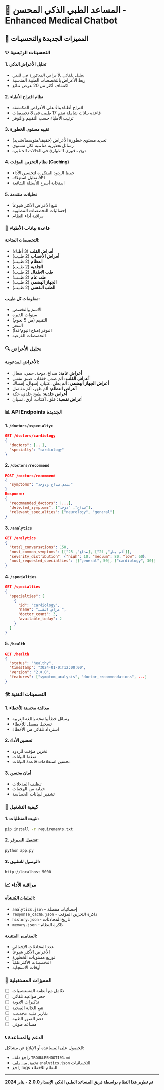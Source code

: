 # 🤖 المساعد الطبي الذكي المحسن - Enhanced Medical Chatbot

## 🚀 المميزات الجديدة والتحسينات

### ✨ التحسينات الرئيسية

#### 1. **تحليل الأعراض الذكي**
- تحليل تلقائي للأعراض المذكورة في النص
- ربط الأعراض بالتخصصات الطبية المناسبة
- اكتشاف أكثر من 20 عرض شائع

#### 2. **نظام اقتراح الأطباء**
- اقتراح أطباء بناءً على الأعراض المكتشفة
- قاعدة بيانات شاملة تضم 17 طبيب في 8 تخصصات
- ترتيب الأطباء حسب التقييم والتوفر

#### 3. **تقييم مستوى الخطورة**
- تحديد مستوى خطورة الأعراض (خفيف/متوسط/شديد)
- رسائل تحذيرية مناسبة لكل مستوى
- توجيه فوري للطوارئ في الحالات الخطيرة

#### 4. **نظام التخزين المؤقت (Caching)**
- حفظ الردود المتكررة لتحسين الأداء
- تقليل استهلاك API
- استجابة أسرع للأسئلة الشائعة

#### 5. **تحليلات متقدمة**
- تتبع الأعراض الأكثر شيوعاً
- إحصائيات التخصصات المطلوبة
- مراقبة أداء النظام

### 🏥 قاعدة بيانات الأطباء

#### التخصصات المتاحة:
- **أمراض القلب** (3 أطباء)
- **أمراض الأعصاب** (2 طبيب)
- **العظام** (2 طبيب)
- **الجلدية** (2 طبيب)
- **طب الأطفال** (2 طبيب)
- **طب عام** (2 طبيب)
- **الجهاز الهضمي** (2 طبيب)
- **الطب النفسي** (2 طبيب)

#### معلومات كل طبيب:
- الاسم والتخصص
- سنوات الخبرة
- التقييم (من 5 نجوم)
- السعر
- التوفر (متاح اليوم/غداً)
- التخصصات الفرعية

### 🔍 تحليل الأعراض

#### الأعراض المدعومة:
- **أعراض عامة:** صداع، دوخة، حمى، سعال
- **أعراض القلب:** ألم صدر، خفقان، ضيق تنفس
- **أعراض الجهاز الهضمي:** ألم بطن، غثيان، إسهال، إمساك
- **أعراض العظام:** ألم ظهر، ألم مفاصل
- **أعراض جلدية:** طفح جلدي، حكة
- **أعراض نفسية:** قلق، اكتئاب، أرق، نسيان

### 📊 API Endpoints الجديدة

#### 1. `/doctors/<specialty>`
```json
GET /doctors/cardiology
{
  "doctors": [...],
  "specialty": "cardiology"
}
```

#### 2. `/doctors/recommend`
```json
POST /doctors/recommend
{
  "symptoms": "عندي صداع ودوخة"
}
Response:
{
  "recommended_doctors": [...],
  "detected_symptoms": ["صداع", "دوخة"],
  "relevant_specialties": ["neurology", "general"]
}
```

#### 3. `/analytics`
```json
GET /analytics
{
  "total_conversations": 150,
  "most_common_symptoms": [["صداع", 25], ["ألم بطن", 20]],
  "severity_distribution": {"high": 10, "medium": 80, "low": 60},
  "most_requested_specialties": [["general", 50], ["cardiology", 30]]
}
```

#### 4. `/specialties`
```json
GET /specialties
{
  "specialties": [
    {
      "id": "cardiology",
      "name": "أمراض القلب",
      "doctor_count": 3,
      "available_today": 2
    }
  ]
}
```

#### 5. `/health`
```json
GET /health
{
  "status": "healthy",
  "timestamp": "2024-01-01T12:00:00",
  "version": "2.0.0",
  "features": ["symptom_analysis", "doctor_recommendations", ...]
}
```

### 🛠️ التحسينات التقنية

#### 1. **معالجة محسنة للأخطاء**
- رسائل خطأ واضحة باللغة العربية
- تسجيل مفصل للأخطاء
- استرداد تلقائي من الأخطاء

#### 2. **تحسين الأداء**
- تخزين مؤقت للردود
- ضغط البيانات
- تحسين استعلامات قاعدة البيانات

#### 3. **أمان محسن**
- تنظيف المدخلات
- حماية من الهجمات
- تشفير البيانات الحساسة

### 🚀 كيفية التشغيل

#### 1. تثبيت المتطلبات:
```bash
pip install -r requirements.txt
```

#### 2. تشغيل السيرفر:
```bash
python app.py
```

#### 3. الوصول للتطبيق:
```
http://localhost:5000
```

### 📈 مراقبة الأداء

#### الملفات المُنشأة:
- `analytics.json` - إحصائيات مفصلة
- `response_cache.json` - ذاكرة التخزين المؤقت
- `history.json` - تاريخ المحادثات
- `memory.json` - ذاكرة النظام

#### المقاييس المتتبعة:
- عدد المحادثات الإجمالي
- الأعراض الأكثر شيوعاً
- توزيع مستويات الخطورة
- التخصصات الأكثر طلباً
- أوقات الاستجابة

### 🔮 المميزات المستقبلية

- [ ] تكامل مع أنظمة المستشفيات
- [ ] حجز مواعيد تلقائي
- [ ] تذكيرات الأدوية
- [ ] تتبع الحالة الصحية
- [ ] تقارير طبية مخصصة
- [ ] دعم الصور الطبية
- [ ] مساعد صوتي

### 📞 الدعم والمساعدة

للحصول على المساعدة أو الإبلاغ عن مشاكل:
- راجع ملف `TROUBLESHOOTING.md`
- تحقق من ملف `analytics.json` للإحصائيات
- راجع logs النظام للأخطاء

---

**تم تطوير هذا النظام بواسطة فريق المساعد الطبي الذكي**
**الإصدار 2.0.0 - يناير 2024**
